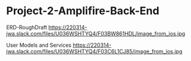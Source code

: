 # Project-2-Amplifire-Back-End



ERD-RoughDraft
https://220314-jwa.slack.com/files/U036WSHTYQ4/F03BW861HDL/image_from_ios.jpg


User Models and Services
https://220314-jwa.slack.com/files/U036WSHTYQ4/F03C6L1CJ85/image_from_ios.jpg

